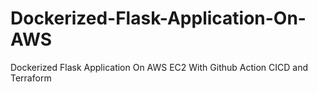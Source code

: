# Dockerized-Flask-Application-On-AWS
Dockerized Flask Application On AWS EC2 With Github Action CICD and Terraform
